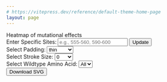 ```yaml
---
# https://vitepress.dev/reference/default-theme-home-page
layout: page
---
```


<html>
<body>
<div class=" m-2 text-xl font-semibold">Heatmap of mutational effects</div>
<div class="flex flex-col justify-left items-left">
  <div class="m-2 text-xs">
      <label for="siteInput">Enter Specific Sites:</label>
      <input type="text" id="siteInput" class="mx-2 px-2 py-2 rounded-md ring-1 ring-slate-500 focus:outline-none focus:ring-2 focus:ring-indigo-500" placeholder="e.g., 555-560, 590-600">
      <button id="updateSites" class="ml-2 px-4 py-2 bg-indigo-500 shadow-md shadow-indigo-500 text-white rounded-xl">Update</button>
  </div>
  <div class="m-2 text-xs">
    <label for="paddingSelect" class="mr-2">Select Padding:</label>
    <select id="paddingSelect" class="px-1 py-1 rounded-md align-middle text-center ring-1 ring-slate-500 focus:outline-none focus:ring-2 focus:ring-indigo-500">
      <option value="0.01">thin</option>
      <option value="0.05">medium</option>
      <option value="0.1">large</option>
    </select>
  </div>
  <div class="m-2 text-xs">
    <label for="strokeSelect" class="mr-2">Select Stroke Size:</label>
    <select id="strokeSelect" class="px-1 py-1 align-middle text-center rounded-md ring-1 ring-slate-500 focus:outline-none focus:ring-2 focus:ring-indigo-500">
      <option value="0">0</option>
      <option value="0.25">0.25</option>
      <option value="0.5">0.5</option>
      <option value="1.0">1.0</option>
    </select>
  </div>
    <div class="m-2 text-xs">
        <label for="wildtypeSelect" class="mr-2">Select Wildtype Amino Acid:</label>
        <select id="wildtypeSelect" class="px-2 py-2 rounded-md ring-1 ring-slate-500 focus:outline-none focus:ring-2 focus:ring-indigo-500">
            <option value="">All</option>
            <option value="R">R</option>
            <option value="K">K</option>
            <option value="H">H</option>
            <option value="D">D</option>
            <option value="E">E</option>
            <option value="Q">Q</option>
            <option value="N">N</option>
            <option value="S">S</option>
            <option value="T">T</option>
            <option value="Y">Y</option>
            <option value="W">W</option>
            <option value="F">F</option>
            <option value="A">A</option>
            <option value="I">I</option>
            <option value="L">L</option>
            <option value="M">M</option>
            <option value="V">V</option>
            <option value="G">G</option>
            <option value="P">P</option>
            <option value="C">C</option>
        </select>
    </div>
    <div ref="svgContainer" id="svgContainer"></div>
</div>
<div ref="tooltip" id="tooltip" class="tooltip"></div>
<div class="ml-2 text-xs mt-20">
    <button id="downloadSVG" class="px-4 py-2 bg-indigo-500 shadow-md shadow-indigo-500 text-white rounded-lg">Download SVG</button>
</div>
</body>
</html>

<script setup>
import { ref, computed, onMounted } from 'vue';
import * as d3 from 'd3';

function parseSites(input) {
  const ranges = input.split(',').map(s => s.trim());
  let sites = [];
  ranges.forEach(range => {
      if (range.includes('-')) {
          const [start, end] = range.split('-').map(Number);
          sites = sites.concat(Array.from({ length: end - start + 1 }, (_, i) => start + i));
      } else {
          sites.push(Number(range));
      }
  });
  return sites;
}


const svgContainer = ref(null);
const tooltip = ref(null);
const padding = ref(0.01);
const strokeWidth = ref(0);

const amino_acids = [
  "R", "K", "H", "D", "E", "Q", "N", "S", "T", "Y",
  "W", "F", "A", "I", "L", "M", "V", "G", "P", "C"
];


onMounted(async () => {
const response = await fetch('https://raw.githubusercontent.com/dms-vep/Nipah_Malaysia_RBP_DMS/master/results/filtered_data/public_filtered/RBP_mutation_effects_cell_entry_CHO-bEFNB2.csv');
const data = await response.text();
const parsedData = d3.csvParse(data);
let filteredData = parsedData;

d3.select('#paddingSelect').on('change', function() {
    padding.value = this.value;
    updateHeatmap();
});
d3.select('#strokeSelect').on('change', function() {
    strokeWidth.value = this.value;
    updateHeatmap();
});
d3.select('#updateSites').on('click', function() {
    const siteInput = document.getElementById('siteInput').value;
    const selectedSites = parseSites(siteInput);
    filteredData = parsedData.filter(d => selectedSites.includes(+d.site));
    updateHeatmap();
});
d3.select('#wildtypeSelect').on('change', function() {
  const selectedAminoAcid = this.value;
  if (selectedAminoAcid) {
    filteredData = parsedData.filter(d => d.wildtype === selectedAminoAcid);
  } else {
    filteredData = parsedData.filter(d => +d.site >= 71 && +d.site <= 602);
  }
  updateHeatmap();
});
function downloadSVG() {
    const svgElement = document.querySelector('svg'); // Get the SVG element
    const serializer = new XMLSerializer();
    const svgBlob = new Blob([serializer.serializeToString(svgElement)], {type: 'image/svg+xml'});
    const url = URL.createObjectURL(svgBlob);
    const downloadLink = document.createElement('a');
    downloadLink.href = url;
    downloadLink.download = 'heatmap.svg'; // Name of the file to be downloaded
    document.body.appendChild(downloadLink);
    downloadLink.click();
    document.body.removeChild(downloadLink); // Clean up
    URL.revokeObjectURL(url); // Free up memory
}

d3.select('#downloadSVG').on('click', function() {
    downloadSVG();
});

function updateHeatmap() {
  const svg = d3.select('#svgContainer');
  const height = 400;
  const margin = { top: 20, right: 20, bottom: 90, left: 60 };
  const innerHeight = height - margin.top - margin.bottom;
  

  const sites = [...new Set(filteredData.map(d => +d.site))];
  const squareSize = Math.min(innerHeight / amino_acids.length, 20);
  const innerWidth = squareSize * sites.length;
  const width = innerWidth + margin.left + margin.right;
  
  let colorScale = d3.scaleDiverging(d3.interpolateRdBu)
    .domain([-4, 0, 4]);

  const yScale = d3.scaleBand()
  .domain(amino_acids)
  .range([0, innerHeight])
  .padding(padding.value);

  const xScale = d3.scaleBand()
    .domain(sites)
    .range([0, innerWidth])
    .padding(padding.value);

  svg.selectAll('*').remove();

  const svgElement = svg.append('svg')
    .attr('width', width)
    .attr('height', height)
    .attr('viewBox', '0 0 ${width} ${height}')
    .append('g')
    .attr('transform', `translate(${margin.left}, ${margin.top})`);

  const allCombinations = sites.flatMap(site =>
    amino_acids.map(mutant => ({ site, mutant }))
  );

  svgElement.selectAll('rect')
    .data(allCombinations)
    .join('rect')
    .attr('x', d => xScale(d.site))
    .attr('y', d => yScale(d.mutant))
    .attr('width', xScale.bandwidth())
    .attr('height', yScale.bandwidth())
    .attr('fill', d => {
      const dataPoint = filteredData.find(dp => +dp.site === d.site && dp.mutant === d.mutant);
      if (dataPoint) {
        return colorScale(+dataPoint.entry_CHO_bEFNB2);
      } else {
        const wildtypePoint = filteredData.find(dp => +dp.site === d.site && dp.wildtype === d.mutant);
        return wildtypePoint ? 'white' : 'lightgray';
      }
    })
    .attr('stroke', 'black')
    .attr('stroke-width', strokeWidth.value)
    .on('mouseover', function(event, d) {
      const dataPoint = filteredData.find(dp => +dp.site === d.site && dp.mutant === d.mutant);
      let tooltipText = '';
      if (dataPoint) {
        tooltipText = `Site: ${d.site}, Mutant: ${d.mutant}, Value: ${dataPoint.entry_CHO_bEFNB2}`;
      } else {
        const wildtypePoint = filteredData.find(dp => +dp.site === d.site && dp.wildtype === d.mutant);
        if (wildtypePoint) {
          tooltipText = `Site: ${d.site}, Wildtype: ${d.mutant}`;
        } else {
          tooltipText = `Site: ${d.site}, Mutant: ${d.mutant}, Value: Missing`;
        }
      }
      const tooltip = d3.select('#tooltip');
      tooltip.text(tooltipText)
        .style('left', (event.pageX + 10) + 'px')
        .style('top', (event.pageY - 90) + 'px')
        .style('opacity', 1);
    })
    .on('mouseout', function() {
      const tooltip = d3.select('#tooltip');
      tooltip.style('opacity', 0);
    });

  svgElement.selectAll('.wildtype')
    .data(filteredData)
    .join('text')
    .attr('class', 'wildtype')
    .attr('x', d => xScale(+d.site) + xScale.bandwidth() / 2)
    .attr('y', d => yScale(d.wildtype) + yScale.bandwidth() / 2 + 3)
    .attr('text-anchor', 'middle')
    .attr('font-size', '8px')
    .attr('font-weight', '100')
    .attr('fill', 'black')
    //.attr('font-family','Helvetica, Arial, sans-serif')
    .text('X');

  const xAxis = d3.axisBottom(xScale).tickSizeOuter(0);

  if (sites.length <= 50) {
    xAxis.tickFormat(d => d);
  } else {
    xAxis.tickFormat((d, i) => i % 10 === 0 ? d : '');
  }

  svgElement.append('g')
    .attr('class', 'x-axis')
    .attr('transform', `translate(0, ${innerHeight})`)
    .call(xAxis)
    .selectAll('text')
    .attr('transform', 'rotate(-90)')
    .attr('text-anchor', 'end')
    .attr('dx', '-7px')
    .attr('dy', '-5px');

  svgElement.append('g')
    .attr('class', 'y-axis')
    .call(d3.axisLeft(yScale).tickSizeOuter(0));
    const defs = svgElement.append('defs');
  
  

  const gradient = defs.append('linearGradient')
    .attr('id', 'gradient')
    .attr('x1', '0%')
    .attr('x2', '100%')
    .attr('y1', '0%')
    .attr('y2', '0%');

  // Create gradient stops based on the color scale domain dynamically
  const numStops = 10;
  const domain = colorScale.domain();
  const range = d3.range(domain[0], domain[2], (domain[2] - domain[0]) / numStops);
  range.push(domain[2]); // Ensure the last value is included

  range.forEach((point, i) => {
    gradient.append('stop')
      .attr('offset', `${(i / numStops) * 100}%`)
      .attr('stop-color', colorScale(point))
      .attr('stop-opacity', 1);
  });

  // Draw the color legend
  const legendWidth = 200;
  const legendHeight = 10;

  svgElement.append('rect')
    .attr('x', 0)
    .attr('y', innerHeight + 40)
    .attr('width', legendWidth)
    .attr('height', legendHeight)
    .style('fill', 'url(#gradient)');

  // Add legend labels
  const legendScale = d3.scaleLinear()
    .domain([domain[0], domain[2]])
    .range([0, legendWidth]);

  const legendAxis = d3.axisBottom(legendScale)
    .tickValues(colorScale.domain())  // Use exact domain values for ticks
    .tickFormat(d3.format(".0f"));

  svgElement.append('g')
    .attr('class', 'legend axis')
    .attr('transform', `translate(0, ${innerHeight + 50})`)
    .call(legendAxis);
}
updateHeatmap();
});
</script>